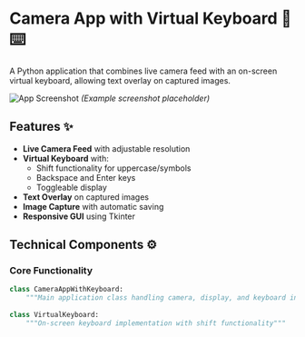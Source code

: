 # Camera App with Virtual Keyboard 📸⌨️

A Python application that combines live camera feed with an on-screen virtual keyboard, allowing text overlay on captured images.

![App Screenshot](screenshot.png) *(Example screenshot placeholder)*

## Features ✨

- **Live Camera Feed** with adjustable resolution
- **Virtual Keyboard** with:
  - Shift functionality for uppercase/symbols
  - Backspace and Enter keys
  - Toggleable display
- **Text Overlay** on captured images
- **Image Capture** with automatic saving
- **Responsive GUI** using Tkinter

## Technical Components ⚙️

### Core Functionality
```python
class CameraAppWithKeyboard:
    """Main application class handling camera, display, and keyboard integration"""
    
class VirtualKeyboard:
    """On-screen keyboard implementation with shift functionality"""
